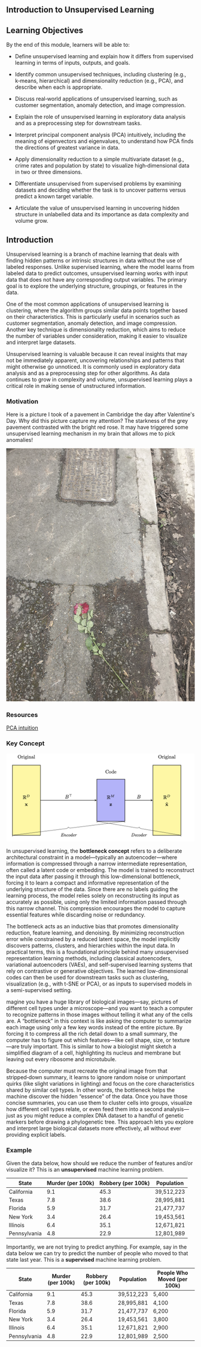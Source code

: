 ## Introduction to Unsupervised Learning

## Learning Objectives

By the end of this module, learners will be able to:

* Define unsupervised learning and explain how it differs from supervised learning in terms of inputs, outputs, and goals.

* Identify common unsupervised techniques, including clustering (e.g., k‑means, hierarchical) and dimensionality reduction (e.g., PCA), and describe when each is appropriate.

* Discuss real‑world applications of unsupervised learning, such as customer segmentation, anomaly detection, and image compression.

* Explain the role of unsupervised learning in exploratory data analysis and as a preprocessing step for downstream tasks.

* Interpret principal component analysis (PCA) intuitively, including the meaning of eigenvectors and eigenvalues, to understand how PCA finds the directions of greatest variance in data.

* Apply dimensionality reduction to a simple multivariate dataset (e.g., crime rates and population by state) to visualize high‑dimensional data in two or three dimensions.

* Differentiate unsupervised from supervised problems by examining datasets and deciding whether the task is to uncover patterns versus predict a known target variable.

* Articulate the value of unsupervised learning in uncovering hidden structure in unlabelled data and its importance as data complexity and volume grow.


## Introduction

Unsupervised learning is a branch of machine learning that deals with finding hidden patterns or intrinsic structures in data without the use of labeled responses. Unlike supervised learning, where the model learns from labeled data to predict outcomes, unsupervised learning works with input data that does not have any corresponding output variables. The primary goal is to explore the underlying structure, groupings, or features in the data.

One of the most common applications of unsupervised learning is clustering, where the algorithm groups similar data points together based on their characteristics. This is particularly useful in scenarios such as customer segmentation, anomaly detection, and image compression. Another key technique is dimensionality reduction, which aims to reduce the number of variables under consideration, making it easier to visualize and interpret large datasets.

Unsupervised learning is valuable because it can reveal insights that may not be immediately apparent, uncovering relationships and patterns that might otherwise go unnoticed. It is commonly used in exploratory data analysis and as a preprocessing step for other algorithms. As data continues to grow in complexity and volume, unsupervised learning plays a critical role in making sense of unstructured information.

### Motivation

Here is a picture I took of a pavement in Cambridge the day after Valentine's Day. Why did this picture capture my attention? The starkness of the grey pavement contrasted with the bright red rose. It may have triggered some unsupervised learning mechanism in my brain that allows me to pick anomalies!

![Rose after Valentine's Day](images/rose_after_valentines_day.png)

### Resources

[PCA intuition](https://stats.stackexchange.com/questions/2691/making-sense-of-principal-component-analysis-eigenvectors-eigenvalues)

### Key Concept 

![Information bottleneck](images/information_bottleneck.png)

In unsupervised learning, the __bottleneck concept__ refers to a deliberate architectural constraint in a model—typically an autoencoder—where information is compressed through a narrow intermediate representation, often called a latent code or embedding. The model is trained to reconstruct the input data after passing it through this low-dimensional bottleneck, forcing it to learn a compact and informative representation of the underlying structure of the data. Since there are no labels guiding the learning process, the model relies solely on reconstructing its input as accurately as possible, using only the limited information passed through this narrow channel. This compression encourages the model to capture essential features while discarding noise or redundancy.

The bottleneck acts as an inductive bias that promotes dimensionality reduction, feature learning, and denoising. By minimizing reconstruction error while constrained by a reduced latent space, the model implicitly discovers patterns, clusters, and hierarchies within the input data. In practical terms, this is a foundational principle behind many unsupervised representation learning methods, including classical autoencoders, variational autoencoders (VAEs), and self-supervised learning systems that rely on contrastive or generative objectives. The learned low-dimensional codes can then be used for downstream tasks such as clustering, visualization (e.g., with t-SNE or PCA), or as inputs to supervised models in a semi-supervised setting.

magine you have a huge library of biological images—say, pictures of different cell types under a microscope—and you want to teach a computer to recognize patterns in those images without telling it what any of the cells are. A “bottleneck” in this context is like asking the computer to summarize each image using only a few key words instead of the entire picture. By forcing it to compress all the rich detail down to a small summary, the computer has to figure out which features—like cell shape, size, or texture—are truly important. This is similar to how a biologist might sketch a simplified diagram of a cell, highlighting its nucleus and membrane but leaving out every ribosome and microtubule.

Because the computer must recreate the original image from that stripped‑down summary, it learns to ignore random noise or unimportant quirks (like slight variations in lighting) and focus on the core characteristics shared by similar cell types. In other words, the bottleneck helps the machine discover the hidden “essence” of the data. Once you have those concise summaries, you can use them to cluster cells into groups, visualize how different cell types relate, or even feed them into a second analysis—just as you might reduce a complex DNA dataset to a handful of genetic markers before drawing a phylogenetic tree. This approach lets you explore and interpret large biological datasets more effectively, all without ever providing explicit labels.

### Example

Given the data below, how should we reduce the number of features and/or visualize it? This is an **unsupervised** machine learning problem.


| State       | Murder (per 100k) | Robbery (per 100k) | Population     |
|-------------|-------------------|--------------------|----------------|
| California  | 9.1               | 45.3               | 39,512,223     |
| Texas       | 7.8               | 38.6               | 28,995,881     |
| Florida     | 5.9               | 31.7               | 21,477,737     |
| New York    | 3.4               | 26.4               | 19,453,561     |
| Illinois    | 6.4               | 35.1               | 12,671,821     |
| Pennsylvania| 4.8               | 22.9               | 12,801,989     |


Importantly, we are not trying to predict anything. For example, say in the data below we can try to predict the number of people who moved to that state last year. This is a **supervised** machine learning problem.

| State        | Murder (per 100k) | Robbery (per 100k) | Population   | People Who Moved (per 100k) |
|--------------|-------------------|--------------------|--------------|-----------------------------|
| California   | 9.1               | 45.3               | 39,512,223   | 5,400                       |
| Texas        | 7.8               | 38.6               | 28,995,881   | 4,100                       |
| Florida      | 5.9               | 31.7               | 21,477,737   | 6,200                       |
| New York     | 3.4               | 26.4               | 19,453,561   | 3,800                       |
| Illinois     | 6.4               | 35.1               | 12,671,821   | 2,900                       |
| Pennsylvania | 4.8               | 22.9               | 12,801,989   | 2,500                       |
